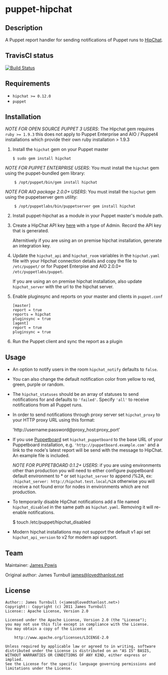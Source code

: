 puppet-hipchat
==============

Description
-----------

A Puppet report handler for sending notifications of Puppet runs to [HipChat](http://www.hipchat.com).

TravisCI status
---------------

[![Build Status](https://travis-ci.org/jamtur01/puppet-hipchat.svg?branch=master)](https://travis-ci.org/jamtur01/puppet-hipchat)

Requirements
------------

* `hipchat >= 0.12.0`
* `puppet`

Installation
------------
*NOTE FOR OPEN SOURCE PUPPET 3 USERS*: The Hipchat gem requires `ruby >= 1.9.3` this
does not apply to Puppet Enterprise and AIO / Puppet4 installations which provide 
their own ruby installation > 1.9.3


1.  Install the `hipchat` gem on your Puppet master

        $ sudo gem install hipchat

*NOTE FOR PUPPET ENTERPRISE USERS*: You must install the `hipchat` gem using the
puppet-bundled gem library:

        $ /opt/puppet/bin/gem install hipchat

*NOTE FOR AIO package 2.0.0+ USERS*:  You must install the `hipchat` gem using the
puppetserver gem utility:

        $ /opt/puppetlabs/bin/puppetserver gem install hipchat

2.  Install puppet-hipchat as a module in your Puppet master's module
    path.

3.  Create a HipChat API key [here](https://www.hipchat.com/groups/api)
    with a type of Admin. Record the API key that is generated.
    
    Alternitively if you are using an on premise hipchat installation,
    generate an integration key.    

4.  Update the `hipchat_api` and `hipchat_room` variables in the
    `hipchat.yaml` file with your Hipchat connection details and copy
    the file to `/etc/puppet/` or for Puppet Enterpise and AIO 2.0.0+
    `/etc/puppetlabs/puppet`.

    If you are using an on premise hipchat installation, also update `hipchat_server`
    with the url to the hipchat server. 

5.  Enable pluginsync and reports on your master and clients in `puppet.conf`

        [master]
        report = true
        reports = hipchat
        pluginsync = true
        [agent]
        report = true
        pluginsync = true

6.  Run the Puppet client and sync the report as a plugin

Usage
-----

* An option to notify users in the room `hipchat_notify` defaults to
  `false`.

* You can also change the default notification color from yellow to red,
  green, purple or random.

* The `hipchat_statuses` should be an array of statuses to send
  notifications for and defaults to `'failed'`. Specify `'all'` to
  receive notifications from all Puppet runs.

* In order to send notifications through proxy server set
  `hipchat_proxy` to your HTTP proxy URL using this format:

    'http://username:password@proxy_host:proxy_port'

* If you use [Puppetboard](https://github.com/nedap/puppetboard) set
  `hipchat_puppetboard` to the base URL of your Puppetboard
  installation, e.g. `'http://puppetboard.example.com'` and a link to the
  node's latest report will be send with the message to HipChat. An
  example file is included.

  *NOTE FOR PUPPETBOARD 0.1.2+ USERS*: if you are using environments other than production
  you will need to either configure puppetboard default environment to * or set `hipchat_server`
  to append /%2A, ex: `:hipchat_server: http://hipchat.test.local/%2A` otherwise you will receive
  a not found error for nodes in environments which are not production.

* To temporarily disable HipChat notifications add a file named
  `hipchat_disabled` in the same path as `hipchat.yaml`. Removing it
  will re-enable notifications.

    $ touch /etc/puppet/hipchat_disabled

* Modern hipchat installations may not support the default v1 api set
  `hipchat_api_version` to v2 for modern api support.

Team
----

Maintainer: [James Powis](https://github.com/james-powis)

Original author: James Turnbull <james@lovedthanlost.net>

License
-------

    Author:: James Turnbull (<james@lovedthanlost.net>)
    Copyright:: Copyright (c) 2011 James Turnbull
    License:: Apache License, Version 2.0

    Licensed under the Apache License, Version 2.0 (the "License");
    you may not use this file except in compliance with the License.
    You may obtain a copy of the License at

        http://www.apache.org/licenses/LICENSE-2.0

    Unless required by applicable law or agreed to in writing, software
    distributed under the License is distributed on an "AS IS" BASIS,
    WITHOUT WARRANTIES OR CONDITIONS OF ANY KIND, either express or implied.
    See the License for the specific language governing permissions and
    limitations under the License.
